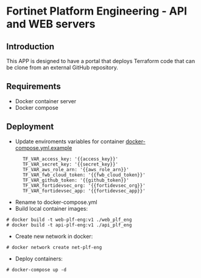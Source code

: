 # Fortinet Platform Engineering - API and WEB servers
## Introduction

This APP is designed to have a portal that deploys Terraform code that can be clone from an external GitHub repository. 

## Requirements
* Docker container server
* Docker compose

## Deployment
* Update enviroments variables for container [docker-compose.yml.example](./docker-compose.yml.example)

```
      TF_VAR_access_key: '{{access_key}}'
      TF_VAR_secret_key: '{{secret_key}}'
      TF_VAR_aws_role_arn: '{{aws_role_arn}}'
      TF_VAR_fwb_cloud_token: '{{fwb_cloud_token}}'
      TF_VAR_github_token: '{{github_token}}'
      TF_VAR_fortidevsec_org: '{{fortidevsec_org}}'
      TF_VAR_fortidevsec_app: '{{fortidevsec_app}}' 
```
* Rename to docker-compose.yml
* Build local container images:
```
# docker build -t web-plf-eng:v1 ./web_plf_eng
# docker build -t api-plf-eng:v1 ./api_plf_eng   
```
* Create new network in docker: 
```
# docker network create net-plf-eng
```
* Deploy containers:
 ```
# docker-compose up -d
```
